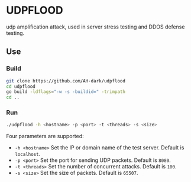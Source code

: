 # UDPFLOOD

udp amplification attack, used in server stress testing and DDOS defense testing.

## Use

### Build

```bash
git clone https://github.com/AH-dark/udpflood
cd udpflood
go build -ldflags="-w -s -buildid=" -trimpath
cd ..
```

### Run

```bash
./udpflood -h <hostname> -p <port> -t <threads> -s <size>
```

Four parameters are supported:

* `-h <hostname>` Set the IP or domain name of the test server. Default is `localhost`.
* `-p <port>` Set the port for sending UDP packets. Default is `8080`.
* `-t <threads>` Set the number of concurrent attacks. Default is `100`.
* `-s <size>` Set the size of packets. Default is `65507`.
